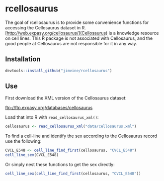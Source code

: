 # rcellosaurus

The goal of rcellosaurus is to provide some convenience functions for accessing the Cellosaurus dataset in R. [http://web.expasy.org/cellosaurus/](Cellosaurus) is a knowledge resource on cell lines. This R package is not associated with Cellosaurus, and the good people at Cellosaurus are not responsible for it in any way.

## Installation

```r
devtools::install_github("jimvine/rcellosaurus")
```

## Use

First download the XML version of the Cellosaurus dataset:

ftp://ftp.expasy.org/databases/cellosaurus

Load that into R with `read_cellosaurus_xml()`:
``` r
cellosaurus <- read_cellosaurus_xml("data/cellosaurus.xml")
```

To find a cell-line and identify the sex according to the Cellosaurus record use the following:

``` r
CVCL_E548 <- cell_line_find_first(cellosaurus, "CVCL_E548")
cell_line_sex(CVCL_E548)
```

Or simply nest these functions to get the sex directly:

```r
cell_line_sex(cell_line_find_first(cellosaurus, "CVCL_E548"))
```
